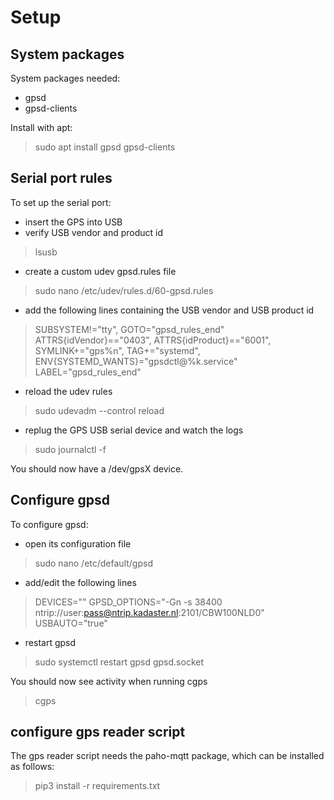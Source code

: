 
# Setup

## System packages
System packages needed:
* gpsd
* gpsd-clients

Install with apt:
> sudo apt install gpsd gpsd-clients

## Serial port rules
To set up the serial port:
* insert the GPS into USB
* verify USB vendor and product id
>  lsusb
* create a custom udev gpsd.rules file
> sudo nano /etc/udev/rules.d/60-gpsd.rules
* add the following lines containing the USB vendor and USB product id
> SUBSYSTEM!="tty", GOTO="gpsd_rules_end"
> ATTRS{idVendor}=="0403", ATTRS{idProduct}=="6001", SYMLINK+="gps%n", TAG+="systemd", ENV{SYSTEMD_WANTS}="gpsdctl@%k.service"
> LABEL="gpsd_rules_end"
* reload the udev rules
> sudo udevadm --control reload
* replug the GPS USB serial device and watch the logs
> sudo journalctl -f

You should now have a /dev/gpsX device.

## Configure gpsd
To configure gpsd:
* open its configuration file
>  sudo nano /etc/default/gpsd
* add/edit the following lines
>  DEVICES=""
>  GPSD_OPTIONS="-Gn -s 38400 ntrip://user:pass@ntrip.kadaster.nl:2101/CBW100NLD0"
>  USBAUTO="true"
* restart gpsd
>  sudo systemctl restart gpsd gpsd.socket

You should now see activity when running cgps
> cgps

## configure gps reader script
The gps reader script needs the paho-mqtt package, which can be installed as follows:
> pip3 install -r requirements.txt

